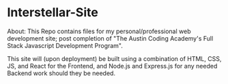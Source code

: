 # Interstellar-Site

About:
  This Repo contains files for my personal/professional web development site; post completion of "The Austin Coding Academy's Full Stack Javascript Development Program". 
  
  This site will (upon deployment) be built using a combination of HTML, CSS, JS, and React for the Frontend, and Node.js and Express.js for any needed Backend work should they be needed.
 
